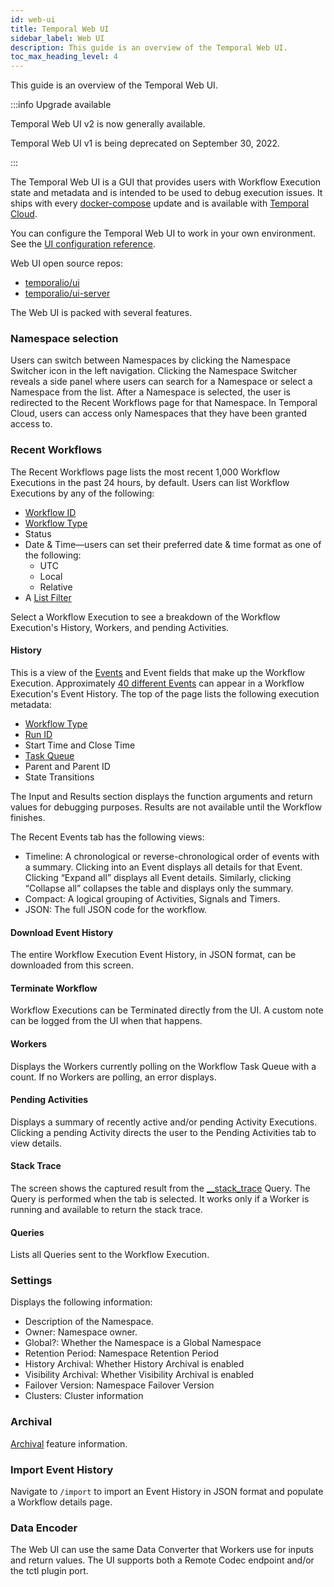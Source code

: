 ```yaml
---
id: web-ui
title: Temporal Web UI
sidebar_label: Web UI
description: This guide is an overview of the Temporal Web UI.
toc_max_heading_level: 4
---
```


<!-- THIS FILE IS GENERATED. DO NOT EDIT THIS FILE DIRECTLY -->

This guide is an overview of the Temporal Web UI.

:::info Upgrade available

Temporal Web UI v2 is now generally available.

Temporal Web UI v1 is being deprecated on September 30, 2022.

:::

The Temporal Web UI is a GUI that provides users with Workflow Execution state and metadata and is intended to be used to debug execution issues.
It ships with every [docker-compose](/application-development-guide#docker-compose) update and is available with [Temporal Cloud](/cloud).

You can configure the Temporal Web UI to work in your own environment.
See the [UI configuration reference](/references/ui-configuration).

Web UI open source repos:

- [temporalio/ui](https://github.com/temporalio/ui)
- [temporalio/ui-server](https://github.com/temporalio/ui-server)

The Web UI is packed with several features.

### Namespace selection

Users can switch between Namespaces by clicking the Namespace Switcher icon in the left navigation.
Clicking the Namespace Switcher reveals a side panel where users can search for a Namespace or select a Namespace from the list.
After a Namespace is selected, the user is redirected to the Recent Workflows page for that Namespace.
In Temporal Cloud, users can access only Namespaces that they have been granted access to.

### Recent Workflows

The Recent Workflows page lists the most recent 1,000 Workflow Executions in the past 24 hours, by default.
Users can list Workflow Executions by any of the following:

- [Workflow ID](/next/workflows#workflow-id)
- [Workflow Type](/next/workflows#workflow-types)
- Status
- Date & Time—users can set their preferred date & time format as one of the following:
  - UTC
  - Local
  - Relative
- A [List Filter](/next/visibility#list-filters)

Select a Workflow Execution to see a breakdown of the Workflow Execution's History, Workers, and pending Activities.

#### History

This is a view of the [Events](/next/workflows#events) and Event fields that make up the Workflow Execution.
Approximately [40 different Events](/references/events) can appear in a Workflow Execution's Event History.
The top of the page lists the following execution metadata:

- [Workflow Type](/next/workflows#workflow-types)
- [Run ID](/next/workflows#run-id)
- Start Time and Close Time
- [Task Queue](/next/tasks#task-queues)
- Parent and Parent ID
- State Transitions

The Input and Results section displays the function arguments and return values for debugging purposes.
Results are not available until the Workflow finishes.

The Recent Events tab has the following views:

- Timeline: A chronological or reverse-chronological order of events with a summary.
  Clicking into an Event displays all details for that Event.
  Clicking “Expand all” displays all Event details.
  Similarly, clicking “Collapse all” collapses the table and displays only the summary.
- Compact: A logical grouping of Activities, Signals and Timers.
- JSON: The full JSON code for the workflow.

#### Download Event History

The entire Workflow Execution Event History, in JSON format, can be downloaded from this screen.

#### Terminate Workflow

Workflow Executions can be Terminated directly from the UI.
A custom note can be logged from the UI when that happens.

#### Workers

Displays the Workers currently polling on the Workflow Task Queue with a count.
If no Workers are polling, an error displays.

#### Pending Activities

Displays a summary of recently active and/or pending Activity Executions.
Clicking a pending Activity directs the user to the Pending Activities tab to view details.

#### Stack Trace

The screen shows the captured result from the [\_\_stack_trace](/workflows#stack-trace-query) Query.
The Query is performed when the tab is selected.
It works only if a Worker is running and available to return the stack trace.

#### Queries

Lists all Queries sent to the Workflow Execution.

### Settings

Displays the following information:

- Description of the Namespace.
- Owner: Namespace owner.
- Global?: Whether the Namespace is a Global Namespace
- Retention Period: Namespace Retention Period
- History Archival: Whether History Archival is enabled
- Visibility Archival: Whether Visibility Archival is enabled
- Failover Version: Namespace Failover Version
- Clusters: Cluster information

### Archival

[Archival](/next/clusters#archival) feature information.

### Import Event History

Navigate to `/import` to import an Event History in JSON format and populate a Workflow details page.

### Data Encoder

The Web UI can use the same Data Converter that Workers use for inputs and return values.
The UI supports both a Remote Codec endpoint and/or the tctl plugin port.

